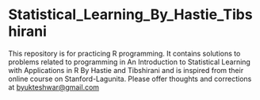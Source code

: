 # Statistical_Learning_By_Hastie_Tibshirani
This repository is for practicing R programming. It contains solutions to problems related to programming in An Introduction to Statistical Learning with Applications in R By Hastie and Tibshirani and is inspired from their online course on Stanford-Lagunita. Please offer thoughts and corrections at byukteshwar@gmail.com
